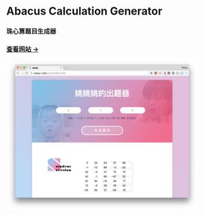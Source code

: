 # Abacus Calculation Generator   
### 珠心算题目生成器  
### [查看网站 → ](http://wykay-z.site/zzyyh/index2.html)
![index](img/thumb.png)
